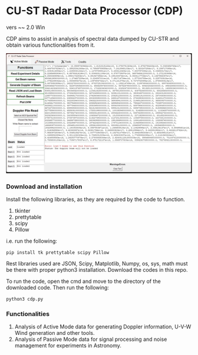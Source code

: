 # CU-ST Radar Data Processor (CDP)

vers ~~ 2.0 Win

CDP aims to assist in analysis of spectral data dumped by CU-STR and obtain various functionalities from it. 

![alt text](https://github.com/JunesDiary/cdp/blob/main/cdp.jpg)


### Download and installation
Install the following libraries, as they are required by the code to function. 

1. tkinter
2. prettytable
3. scipy
4. Pillow

i.e. run the following:

```
pip install tk prettytable scipy Pillow
```

Rest libraries used are JSON, Scipy, Matplotlib, Numpy, os, sys, math must be there with proper python3 installation. Download the codes in this repo.

To run the code, open the cmd and move to the directory of the downloaded code. Then run the following:



```
python3 cdp.py
```


### Functionalities

1. Analysis of Active Mode data for generating Doppler information, U-V-W Wind generation and other tools.
2. Analysis of Passive Mode data for signal processing and noise management for experiments in Astronomy.
